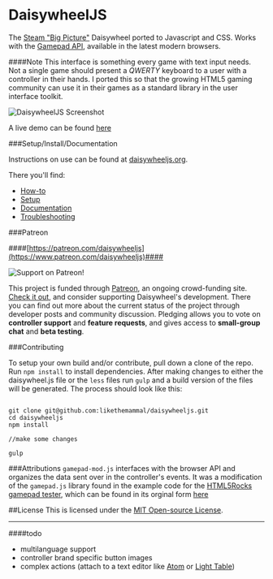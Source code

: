 DaisywheelJS
============

The [Steam "Big Picture"](http://store.steampowered.com/bigpicture/) Daisywheel ported to Javascript and CSS. Works with the [Gamepad API](http://www.w3.org/TR/gamepad/), available in the latest modern browsers.

####Note
This interface is something every game with text input needs. Not a single game should present a *QWERTY* keyboard to a user with a controller in their hands. I ported this so that the growing HTML5 gaming community can use it in their games as a standard library in the user interface toolkit.

![DaisywheelJS Screenshot](http://imgur.com/087i4Rp.png)

A live demo can be found [here](http://daisywheeljs.org)

###Setup/Install/Documentation

Instructions on use can be found at [daisywheeljs.org](http://daisywheeljs.org).

There you'll find:

 + [How-to](http://daisywheeljs.org/#how-it-works)
 + [Setup](http://daisywheeljs.org/#docs)
 + [Documentation](http://daisywheeljs.org/#docs)
 + [Troubleshooting](http://daisywheeljs.org/#troubleshooting)

###Patreon

####[https://patreon.com/daisywheeljs](https://www.patreon.com/daisywheeljs)####

![Support on Patreon!](https://s3.amazonaws.com/patreon_public_assets/toolbox/patreon_logo.png)

This project is funded through [Patreon](https://www.patreon.com), an ongoing crowd-funding site. [Check it out](https://www.patreon.com/daisywheeljs), and consider supporting Daisywheel's development. There you can find out more about the current status of the project through developer posts and community discussion. Pledging allows you to vote on **controller support** and **feature requests**, and gives access to **small-group chat** and **beta testing**.

###Contributing

To setup your own build and/or contribute, pull down a clone of the repo. Run `npm install` to install dependencies. After making changes to either the daisywheel.js file or the `less` files run `gulp` and a build version of the files will be generated. The process should look like this:

```

git clone git@github.com:likethemammal/daisywheeljs.git
cd daisywheeljs
npm install

//make some changes

gulp

```

###Attributions
`gamepad-mod.js` interfaces with the browser API and organizes the data sent over in the controller's events. It was a modification of the `gamepad.js` library found in the example code for the [HTML5Rocks gamepad tester](http://www.html5rocks.com/en/tutorials/doodles/gamepad/), which can be found in its orginal form [here](https://github.com/html5rocks/www.html5rocks.com/blob/master/content/tutorials/doodles/gamepad/static/gamepad-tester/gamepad.js)

##License
This is licensed under the [MIT Open-source License](https://github.com/likethemammal/daisywheeljs/blob/master/LICENSE.txt).

---------------------

####todo
 + multilanguage support
 + controller brand specific button images
 + complex actions (attach to a text editor like [Atom](https://atom.io/) or [Light Table](http://www.lighttable.com/))